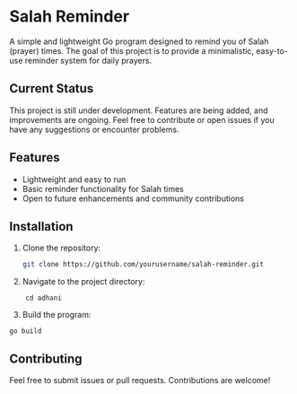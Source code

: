 # Salah Reminder

A simple and lightweight Go program designed to remind you of Salah (prayer) times. The goal of this project is to provide a minimalistic, easy-to-use reminder system for daily prayers.

## Current Status

This project is still under development. Features are being added, and improvements are ongoing. Feel free to contribute or open issues if you have any suggestions or encounter problems.

## Features

- Lightweight and easy to run
- Basic reminder functionality for Salah times
- Open to future enhancements and community contributions

## Installation

1. Clone the repository:
   ```bash
   git clone https://github.com/yourusername/salah-reminder.git
    ```
2. Navigate to the project directory:
```
    cd adhani
```
3. Build the program:
```
go build 
```
## Contributing

Feel free to submit issues or pull requests. Contributions are welcome!

